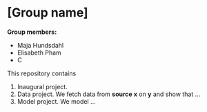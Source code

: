 # \[Group name\]

**Group members:**
- Maja Hundsdahl
- Elisabeth Pham
- C

This repository contains  
1. Inaugural project. 
2. Data project. We fetch data from **source x** on **y** and show that ...
3. Model project. We model ...
